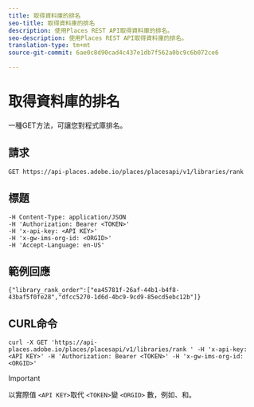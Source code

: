 ```yaml
---
title: 取得資料庫的排名
seo-title: 取得資料庫的排名
description: 使用Places REST API取得資料庫的排名。
seo-description: 使用Places REST API取得資料庫的排名。
translation-type: tm+mt
source-git-commit: 6ae0c8d90cad4c437e1db7f562a0bc9c6b072ce6

---
```



# 取得資料庫的排名

一種GET方法，可讓您對程式庫排名。

## 請求

`GET https://api-places.adobe.io/places/placesapi/v1/libraries/rank`

## 標題

```
-H Content-Type: application/JSON  
-H 'Authorization: Bearer <TOKEN>'  
-H 'x-api-key: <API KEY>'  
-H 'x-gw-ims-org-id: <ORGID>'  
-H 'Accept-Language: en-US'
```

## 範例回應

```
{"library_rank_order":["ea45781f-26af-44b1-b4f8-43baf5f0fe28","dfcc5270-1d6d-4bc9-9cd9-85ecd5ebc12b"]}
```

## CURL命令

```
curl -X GET 'https://api-places.adobe.io/places/placesapi/v1/libraries/rank ' -H 'x-api-key: <API KEY>' -H 'Authorization: Bearer <TOKEN>' -H 'x-gw-ims-org-id: <ORGID>'
```

>[!IMPORTANT]
>
>以實際值 `<API KEY>`取代 `<TOKEN>`變 `<ORGID>` 數，例如、和。


